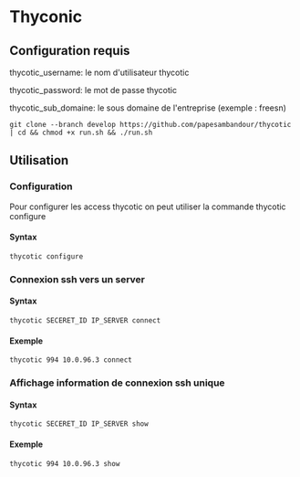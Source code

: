 # Thyconic 

## Configuration requis
thycotic_username: le nom d'utilisateur thycotic

thycotic_password: le mot de passe  thycotic

thycotic_sub_domaine: le sous domaine de l'entreprise (exemple : freesn)

``` 
git clone --branch develop https://github.com/papesambandour/thycotic | cd && chmod +x run.sh && ./run.sh

```

## Utilisation

### Configuration

Pour configurer les access thycotic on peut utiliser la commande thycotic configure

#### Syntax
```
thycotic configure
```

### Connexion ssh vers un server

#### Syntax
```
thycotic SECERET_ID IP_SERVER connect
```
#### Exemple
```
thycotic 994 10.0.96.3 connect
```

### Affichage information de connexion ssh unique

#### Syntax
```
thycotic SECERET_ID IP_SERVER show
```
#### Exemple
```
thycotic 994 10.0.96.3 show
```
